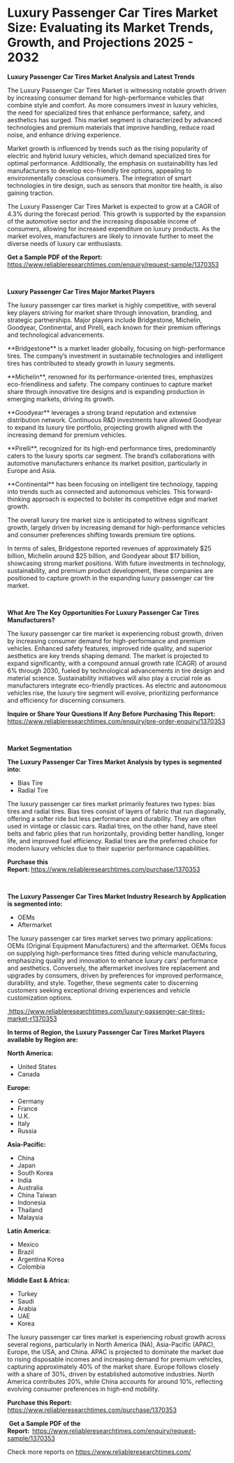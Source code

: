 <p><h1>Luxury Passenger Car Tires Market Size: Evaluating its Market Trends, Growth, and Projections 2025 - 2032</h1></p><p><strong>Luxury Passenger Car Tires Market Analysis and Latest Trends</strong></p>
<p><p>The Luxury Passenger Car Tires Market is witnessing notable growth driven by increasing consumer demand for high-performance vehicles that combine style and comfort. As more consumers invest in luxury vehicles, the need for specialized tires that enhance performance, safety, and aesthetics has surged. This market segment is characterized by advanced technologies and premium materials that improve handling, reduce road noise, and enhance driving experience.</p><p>Market growth is influenced by trends such as the rising popularity of electric and hybrid luxury vehicles, which demand specialized tires for optimal performance. Additionally, the emphasis on sustainability has led manufacturers to develop eco-friendly tire options, appealing to environmentally conscious consumers. The integration of smart technologies in tire design, such as sensors that monitor tire health, is also gaining traction.</p><p>The Luxury Passenger Car Tires Market is expected to grow at a CAGR of 4.3% during the forecast period. This growth is supported by the expansion of the automotive sector and the increasing disposable income of consumers, allowing for increased expenditure on luxury products. As the market evolves, manufacturers are likely to innovate further to meet the diverse needs of luxury car enthusiasts.</p></p>
<p><strong>Get a Sample PDF of the Report:&nbsp;</strong> <a href="https://www.reliableresearchtimes.com/enquiry/request-sample/1370353?utm_campaign=3031&utm_medium=2&utm_source=Github&utm_content=ia&utm_term=22032025&utm_id=luxury-passenger-car-tires">https://www.reliableresearchtimes.com/enquiry/request-sample/1370353</a></p>
<p>&nbsp;</p>
<p><strong>Luxury Passenger Car Tires Major Market Players</strong></p>
<p><p>The luxury passenger car tires market is highly competitive, with several key players striving for market share through innovation, branding, and strategic partnerships. Major players include Bridgestone, Michelin, Goodyear, Continental, and Pirelli, each known for their premium offerings and technological advancements.</p><p>**Bridgestone** is a market leader globally, focusing on high-performance tires. The company’s investment in sustainable technologies and intelligent tires has contributed to steady growth in luxury segments. </p><p>**Michelin**, renowned for its performance-oriented tires, emphasizes eco-friendliness and safety. The company continues to capture market share through innovative tire designs and is expanding production in emerging markets, driving its growth.</p><p>**Goodyear** leverages a strong brand reputation and extensive distribution network. Continuous R&D investments have allowed Goodyear to expand its luxury tire portfolio, projecting growth aligned with the increasing demand for premium vehicles.</p><p>**Pirelli**, recognized for its high-end performance tires, predominantly caters to the luxury sports car segment. The brand’s collaborations with automotive manufacturers enhance its market position, particularly in Europe and Asia.</p><p>**Continental** has been focusing on intelligent tire technology, tapping into trends such as connected and autonomous vehicles. This forward-thinking approach is expected to bolster its competitive edge and market growth.</p><p>The overall luxury tire market size is anticipated to witness significant growth, largely driven by increasing demand for high-performance vehicles and consumer preferences shifting towards premium tire options.</p><p>In terms of sales, Bridgestone reported revenues of approximately $25 billion, Michelin around $25 billion, and Goodyear about $17 billion, showcasing strong market positions. With future investments in technology, sustainability, and premium product development, these companies are positioned to capture growth in the expanding luxury passenger car tire market.</p></p>
<p>&nbsp;</p>
<p><strong>What Are The Key Opportunities For Luxury Passenger Car Tires Manufacturers?</strong></p>
<p><p>The luxury passenger car tire market is experiencing robust growth, driven by increasing consumer demand for high-performance and premium vehicles. Enhanced safety features, improved ride quality, and superior aesthetics are key trends shaping demand. The market is projected to expand significantly, with a compound annual growth rate (CAGR) of around 6% through 2030, fueled by technological advancements in tire design and material science. Sustainability initiatives will also play a crucial role as manufacturers integrate eco-friendly practices. As electric and autonomous vehicles rise, the luxury tire segment will evolve, prioritizing performance and efficiency for discerning consumers.</p></p>
<p><strong>Inquire or Share Your Questions If Any Before Purchasing This Report:</strong> <a href="https://www.reliableresearchtimes.com/enquiry/pre-order-enquiry/1370353?utm_campaign=3031&utm_medium=2&utm_source=Github&utm_content=ia&utm_term=22032025&utm_id=luxury-passenger-car-tires">https://www.reliableresearchtimes.com/enquiry/pre-order-enquiry/1370353</a></p>
<p>&nbsp;</p>
<p><strong>Market Segmentation</strong></p>
<p><strong>The Luxury Passenger Car Tires Market Analysis by types is segmented into:</strong></p>
<p><ul><li>Bias Tire</li><li>Radial Tire</li></ul></p>
<p><p>The luxury passenger car tires market primarily features two types: bias tires and radial tires. Bias tires consist of layers of fabric that run diagonally, offering a softer ride but less performance and durability. They are often used in vintage or classic cars. Radial tires, on the other hand, have steel belts and fabric plies that run horizontally, providing better handling, longer life, and improved fuel efficiency. Radial tires are the preferred choice for modern luxury vehicles due to their superior performance capabilities.</p></p>
<p><strong>Purchase this Report:&nbsp;</strong><a href="https://www.reliableresearchtimes.com/purchase/1370353?utm_campaign=3031&utm_medium=2&utm_source=Github&utm_content=ia&utm_term=22032025&utm_id=luxury-passenger-car-tires">https://www.reliableresearchtimes.com/purchase/1370353</a></p>
<p>&nbsp;</p>
<p><strong>The Luxury Passenger Car Tires Market Industry Research by Application is segmented into:</strong></p>
<p><ul><li>OEMs</li><li>Aftermarket</li></ul></p>
<p><p>The luxury passenger car tires market serves two primary applications: OEMs (Original Equipment Manufacturers) and the aftermarket. OEMs focus on supplying high-performance tires fitted during vehicle manufacturing, emphasizing quality and innovation to enhance luxury cars' performance and aesthetics. Conversely, the aftermarket involves tire replacement and upgrades by consumers, driven by preferences for improved performance, durability, and style. Together, these segments cater to discerning customers seeking exceptional driving experiences and vehicle customization options.</p></p>
<p><a href="https://www.reliableresearchtimes.com/luxury-passenger-car-tires-market-r1370353?utm_campaign=3031&utm_medium=2&utm_source=Github&utm_content=ia&utm_term=22032025&utm_id=luxury-passenger-car-tires">&nbsp;https://www.reliableresearchtimes.com/luxury-passenger-car-tires-market-r1370353</a></p>
<p><strong>In terms of Region, the Luxury Passenger Car Tires Market Players available by Region are:</strong></p>
<p>
    <p> <strong> North America: </strong>
        <ul>
            <li>United States</li>
            <li>Canada</li>
        </ul>
        </p> 
    <p> <strong> Europe: </strong>
        <ul>
            <li>Germany</li>
            <li>France</li>
            <li>U.K.</li>
            <li>Italy</li>
            <li>Russia</li>
        </ul>
        </p> 
    <p> <strong> Asia-Pacific: </strong>
        <ul>
            <li>China</li>
            <li>Japan</li>
            <li>South Korea</li>
            <li>India</li>
            <li>Australia</li>
            <li>China Taiwan</li>
            <li>Indonesia</li>
            <li>Thailand</li>
            <li>Malaysia</li>
        </ul>
        </p> 
    <p> <strong> Latin America: </strong>
        <ul>
            <li>Mexico</li>
            <li>Brazil</li>
            <li>Argentina Korea</li>
            <li>Colombia</li>
        </ul>
        </p> 
    <p> <strong> Middle East & Africa: </strong>
        <ul>
            <li>Turkey</li>
            <li>Saudi</li>
            <li>Arabia</li>
            <li>UAE</li>
            <li>Korea</li>
        </ul>
    </p>
    </p>
<p><p>The luxury passenger car tires market is experiencing robust growth across several regions, particularly in North America (NA), Asia-Pacific (APAC), Europe, the USA, and China. APAC is projected to dominate the market due to rising disposable incomes and increasing demand for premium vehicles, capturing approximately 40% of the market share. Europe follows closely with a share of 30%, driven by established automotive industries. North America contributes 20%, while China accounts for around 10%, reflecting evolving consumer preferences in high-end mobility.</p></p>
<p><strong>Purchase this Report: </strong><a href="https://www.reliableresearchtimes.com/purchase/1370353?utm_campaign=3031&utm_medium=2&utm_source=Github&utm_content=ia&utm_term=22032025&utm_id=luxury-passenger-car-tires">https://www.reliableresearchtimes.com/purchase/1370353</a></p>
<p>&nbsp;<strong>Get a Sample PDF of the Report:&nbsp;&nbsp;</strong><a href="https://www.reliableresearchtimes.com/enquiry/request-sample/1370353?utm_campaign=3031&utm_medium=2&utm_source=Github&utm_content=ia&utm_term=22032025&utm_id=luxury-passenger-car-tires">https://www.reliableresearchtimes.com/enquiry/request-sample/1370353</a></p>
<p><strong></strong></p>
<p>Check more reports on <a href="https://www.reliableresearchtimes.com/?utm_campaign=3031&utm_medium=2&utm_source=Github&utm_content=ia&utm_term=22032025&utm_id=luxury-passenger-car-tires">https://www.reliableresearchtimes.com/</a></p>